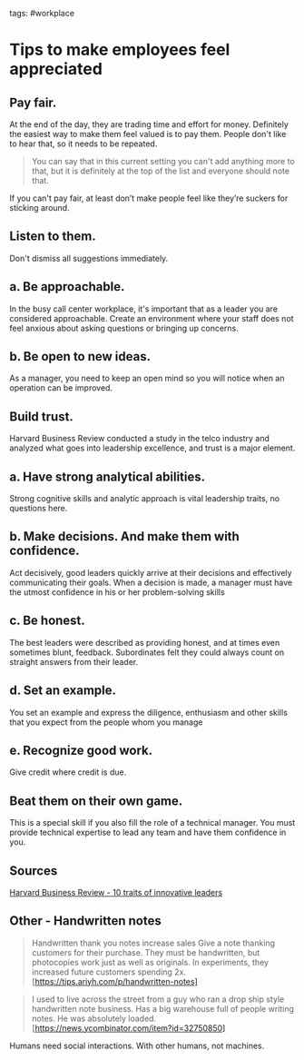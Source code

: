 tags: #workplace

Tips to make employees feel appreciated
=======================================

Pay fair.
---------

At the end of the day, they are trading time and effort for money.
Definitely the easiest way to make them feel valued is to pay them.
People don't like to hear that, so it needs to be repeated.

> You can say that in this current setting you can't add anything more
> to that, but it is definitely at the top of the list and everyone
> should note that.

If you can't pay fair, at least don’t make people feel like they’re
suckers for sticking around.

Listen to them.
---------------

Don't dismiss all suggestions immediately.

a. Be approachable.
-------------------

In the busy call center workplace, it's important that as a leader you
are considered approachable. Create an environment where your staff does
not feel anxious about asking questions or bringing up concerns.

b. Be open to new ideas.
------------------------

As a manager, you need to keep an open mind so you will notice when an
operation can be improved.

Build trust.
------------

Harvard Business Review conducted a study in the telco industry and
analyzed what goes into leadership excellence, and trust is a major
element.

a. Have strong analytical abilities.
------------------------------------

Strong cognitive skills and analytic approach is vital leadership
traits, no questions here.

b. Make decisions. And make them with confidence.
-------------------------------------------------

Act decisively, good leaders quickly arrive at their decisions and
effectively communicating their goals. When a decision is made, a
manager must have the utmost confidence in his or her problem-solving
skills

c. Be honest.
-------------

The best leaders were described as providing honest, and at times even
sometimes blunt, feedback. Subordinates felt they could always count on
straight answers from their leader.

d. Set an example.
------------------

You set an example and express the diligence, enthusiasm and other
skills that you expect from the people whom you manage

e. Recognize good work.
-----------------------

Give credit where credit is due.

Beat them on their own game.
----------------------------

This is a special skill if you also fill the role of a technical
manager. You must provide technical expertise to lead any team and have them confidence in you.

Sources
-------

[Harvard Business Review - 10 traits of innovative leaders]

Other - Handwritten notes
-------------------------

> Handwritten thank you notes increase sales Give a note thanking
> customers for their purchase. They must be handwritten, but
> photocopies work just as well as originals. In experiments, they
> increased future customers spending 2x.
> [https://tips.ariyh.com/p/handwritten-notes]

> I used to live across the street from a guy who ran a drop ship style
> handwritten note business. Has a big warehouse full of people writing
> notes. He was absolutely loaded.
> [https://news.ycombinator.com/item?id=32750850]

Humans need social interactions. With other humans, not machines.

  [Harvard Business Review - 10 traits of innovative leaders]: https://hbr.org/2014/12/research-10-traits-of-innovative-leaders
  [https://tips.ariyh.com/p/handwritten-notes]: https://tips.ariyh.com/p/handwritten-notes
  [https://news.ycombinator.com/item?id=32750850]: https://news.ycombinator.com/item?id=32750850
